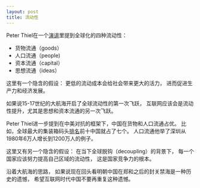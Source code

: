 ```yaml
---
layout: post
title: 流动性
---
```

Peter Thiel在一个<a href="https://www.youtube.com/watch?v=E-IaSS0bbGU">演讲</a>里提到全球化的四种流动性：
- 货物流通（goods）
- 人口流通（people)
- 资本流通（capital）
- 思想流通（ideas）

这里有一个隐含的假设：
更低的流动成本会给社会带来更大的活力，
进而促进生产力和经济发展。

如果说15-17世纪的大航海开启了全球流动性的第一次飞跃，
互联网应该会是流动性提升，尤其是思想和资本流通的另一次飞跃。

Peter Thiel进一步提到在中美对抗的框架下，中国在货物和人口流通占优。
比如，全球最大的集装箱码头<a href="https://en.wikipedia.org/wiki/List_of_busiest_container_ports">排名</a>前十中国就占了七个。
人口流通他举了深圳从1980年6万人增长到1200万人的例子。

这里又有另一个隐含的假设：
在当下全球脱钩（decoupling）的背景下，
每一个国家应该努力提高自己区域的流动性，
这是国家竞争力的根本。

沿着大航海的思路，
如果说现在回头看明朝中国在郑和之后的封关禁海是一种历史的遗憾，
希望互联网时代中国不要再重复这种遗憾。
